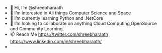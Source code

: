 - 👋 Hi, I’m @shreebharaath
- 👀 I’m interested in All things Computer Science and Space
- 🌱 I’m currently learning Python and .NetCore
- 💞️ I’m looking to collaborate on anything Cloud Computing,OpenSource and Community Learning 
- 📫 Reach Me https://twitter.com/shreebharaath  , https://www.linkedin.com/in/shreebharaath/
- 

<!---
shreebharaath/shreebharaath is a ✨ special ✨ repository because its `README.md` (this file) appears on your GitHub profile.
You can click the Preview link to take a look at your changes.
--->

